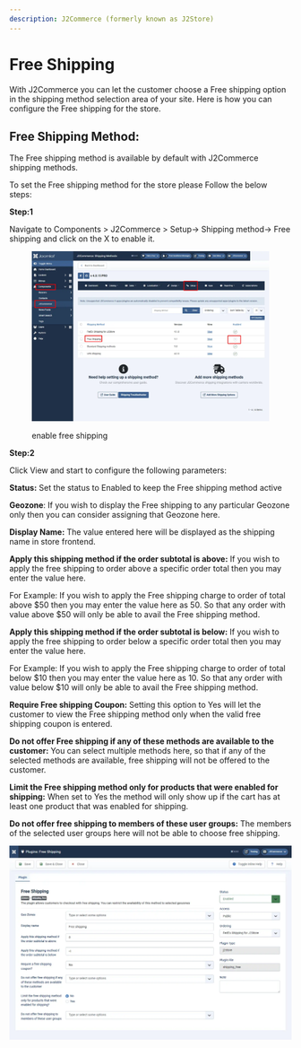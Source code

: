 ```yaml
---
description: J2Commerce (formerly known as J2Store)
---
```


# Free Shipping

With J2Commerce you can let the customer choose a Free shipping option in the shipping method selection area of your site. Here is how you can configure the Free shipping for the store.

## Free Shipping Method: <a href="#methods" id="methods"></a>

The Free shipping method is available by default with J2Commerce shipping methods.

To set the Free shipping method for the store please Follow the below steps:

**Step:1**

Navigate to Components > J2Commerce > Setup-> Shipping method-> Free shipping and click on the X to enable it.&#x20;

<figure><img src="../../.gitbook/assets/free-shipping-enable.webp" alt=""><figcaption><p>enable free shipping</p></figcaption></figure>

**Step:2**

Click View and start to configure the following parameters:

**Status:** Set the status to Enabled to keep the Free shipping method active

**Geozone**: If you wish to display the Free shipping to any particular Geozone only then you can consider assigning that Geozone here.

**Display Name:** The value entered here will be displayed as the shipping name in store frontend.

**Apply this shipping method if the order subtotal is above:** If you wish to apply the free shipping to order above a specific order total then you may enter the value here.

For Example: If you wish to apply the Free shipping charge to order of total above $50 then you may enter the value here as 50. So that any order with value above $50 will only be able to avail the Free shipping method.

**Apply this shipping method if the order subtotal is below:** If you wish to apply the free shipping to order below a specific order total then you may enter the value here.

For Example: If you wish to apply the Free shipping charge to order of total below $10 then you may enter the value here as 10. So that any order with value below $10 will only be able to avail the Free shipping method.

**Require Free shipping Coupon:** Setting this option to Yes will let the customer to view the Free shipping method only when the valid free shipping coupon is entered.

**Do not offer Free shipping if any of these methods are available to the customer:** You can select multiple methods here, so that if any of the selected methods are available, free shipping will not be offered to the customer.

**Limit the Free shipping method only for products that were enabled for shipping:** When set to Yes the method will only show up if the cart has at least one product that was enabled for shipping.

**Do not offer free shipping to members of these user groups:** The members of the selected user groups here will not be able to choose free shipping.

![Free Shipping Parameters](../../.gitbook/assets/free-shipping1.webp)
